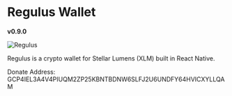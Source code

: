 # Regulus Wallet

**v0.9.0**

![Regulus](https://jlpayne.com/img/regulus-logo.png)

Regulus is a crypto wallet for Stellar Lumens (XLM) built in React Native.

Donate Address:
GCP4IEL3A4V4PIUQM2ZP25KBNTBDNW6SLFJ2U6UNDFY64HVICXYLLQAM
